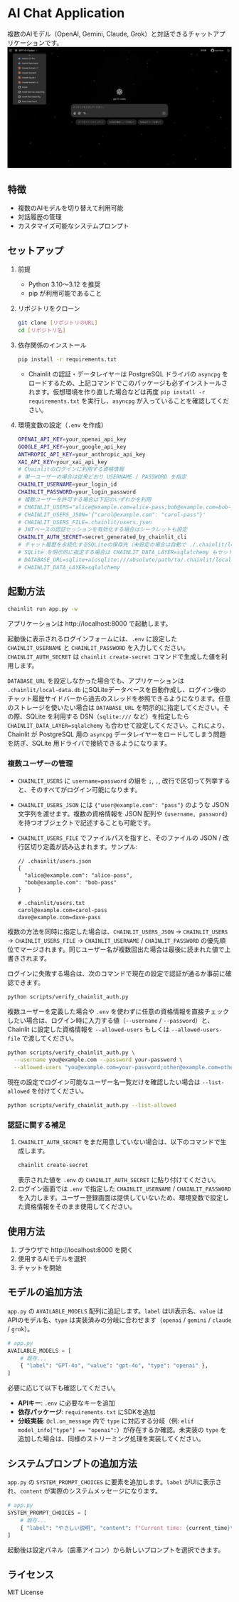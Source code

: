 # AI Chat Application

複数のAIモデル（OpenAI, Gemini, Claude, Grok）と対話できるチャットアプリケーションです。
![AgentApp](public/img/AgentApp_img.png)

## 特徴

- 複数のAIモデルを切り替えて利用可能
- 対話履歴の管理
- カスタマイズ可能なシステムプロンプト

## セットアップ

1. 前提
   - Python 3.10〜3.12 を推奨
   - pip が利用可能であること

2. リポジトリをクローン
   ```bash
   git clone [リポジトリのURL]
   cd [リポジトリ名]
   ```

3. 依存関係のインストール
   ```bash
   pip install -r requirements.txt
   ```
   - Chainlit の認証・データレイヤーは PostgreSQL ドライバの `asyncpg` をロードするため、上記コマンドでこのパッケージも必ずインストールされます。仮想環境を作り直した場合などは再度 `pip install -r requirements.txt` を実行し、`asyncpg` が入っていることを確認してください。

4. 環境変数の設定（`.env` を作成）
   ```bash
   OPENAI_API_KEY=your_openai_api_key
   GOOGLE_API_KEY=your_google_api_key
   ANTHROPIC_API_KEY=your_anthropic_api_key
   XAI_API_KEY=your_xai_api_key
   # Chainlitのログインに利用する資格情報
   # 単一ユーザーの場合は従来どおり USERNAME / PASSWORD を指定
   CHAINLIT_USERNAME=your_login_id
   CHAINLIT_PASSWORD=your_login_password
   # 複数ユーザーを許可する場合は下記のいずれかを利用
   # CHAINLIT_USERS="alice@example.com=alice-pass;bob@example.com=bob-pass"
   # CHAINLIT_USERS_JSON='{"carol@example.com": "carol-pass"}'
   # CHAINLIT_USERS_FILE=.chainlit/users.json
   # JWTベースの認証セッションを有効化する場合はシークレットも設定
   CHAINLIT_AUTH_SECRET=secret_generated_by_chainlit_cli
   # チャット履歴を永続化するSQLiteの保存先（未設定の場合は自動で ./.chainlit/local-data.db を利用）
   # SQLite を明示的に指定する場合は CHAINLIT_DATA_LAYER=sqlalchemy もセットしてください。
   # DATABASE_URL=sqlite+aiosqlite:///absolute/path/to/.chainlit/local-data.db
   # CHAINLIT_DATA_LAYER=sqlalchemy
   ```

## 起動方法
```bash
chainlit run app.py -w
```

アプリケーションは http://localhost:8000 で起動します。

起動後に表示されるログインフォームには、`.env` に設定した `CHAINLIT_USERNAME` と `CHAINLIT_PASSWORD` を入力してください。`CHAINLIT_AUTH_SECRET` は `chainlit create-secret` コマンドで生成した値を利用します。

`DATABASE_URL` を設定しなかった場合でも、アプリケーションは `.chainlit/local-data.db` にSQLiteデータベースを自動作成し、ログイン後のチャット履歴サイドバーから過去のスレッドを参照できるようになります。任意のストレージを使いたい場合は `DATABASE_URL` を明示的に指定してください。その際、SQLite を利用する DSN（`sqlite:///` など）を指定したら `CHAINLIT_DATA_LAYER=sqlalchemy` も合わせて設定してください。これにより、Chainlit が PostgreSQL 用の `asyncpg` データレイヤーをロードしてしまう問題を防ぎ、SQLite 用ドライバで接続できるようになります。

### 複数ユーザーの管理

- `CHAINLIT_USERS` に `username=password` の組を `;`, `,`, 改行で区切って列挙すると、そのすべてがログイン可能になります。
- `CHAINLIT_USERS_JSON` には `{"user@example.com": "pass"}` のような JSON 文字列を渡せます。複数の資格情報を JSON 配列や `{username, password}` を持つオブジェクトで記述することも可能です。
- `CHAINLIT_USERS_FILE` でファイルパスを指すと、そのファイルの JSON / 改行区切り定義が読み込まれます。サンプル:

  ```jsonc
  // .chainlit/users.json
  {
    "alice@example.com": "alice-pass",
    "bob@example.com": "bob-pass"
  }
  ```

  ```text
  # .chainlit/users.txt
  carol@example.com=carol-pass
  dave@example.com=dave-pass
  ```

複数の方法を同時に指定した場合は、`CHAINLIT_USERS_JSON` → `CHAINLIT_USERS` → `CHAINLIT_USERS_FILE` → `CHAINLIT_USERNAME` / `CHAINLIT_PASSWORD` の優先順位でマージされます。同じユーザー名が複数回出た場合は最後に読まれた値で上書きされます。

ログインに失敗する場合は、次のコマンドで現在の設定で認証が通るか事前に確認できます。

```bash
python scripts/verify_chainlit_auth.py
```

複数ユーザーを定義した場合や `.env` を使わずに任意の資格情報を直接チェックしたい場合は、ログイン時に入力する値（`--username` / `--password`）と、Chainlit に設定した資格情報を `--allowed-users` もしくは `--allowed-users-file` で渡してください。

```bash
python scripts/verify_chainlit_auth.py \
  --username you@example.com --password your-password \
  --allowed-users "you@example.com=your-password;other@example.com=other-pass"
```

現在の設定でログイン可能なユーザー名一覧だけを確認したい場合は `--list-allowed` を付けてください。

```bash
python scripts/verify_chainlit_auth.py --list-allowed
```

### 認証に関する補足

1. `CHAINLIT_AUTH_SECRET` をまだ用意していない場合は、以下のコマンドで生成します。
   ```bash
   chainlit create-secret
   ```
   表示された値を `.env` の `CHAINLIT_AUTH_SECRET` に貼り付けてください。
2. ログイン画面では `.env` で指定した `CHAINLIT_USERNAME` / `CHAINLIT_PASSWORD` を入力します。ユーザー登録画面は提供していないため、環境変数で設定した資格情報をそのまま使用してください。

## 使用方法
1. ブラウザで http://localhost:8000 を開く
2. 使用するAIモデルを選択
3. チャットを開始

## モデルの追加方法
`app.py` の `AVAILABLE_MODELS` 配列に追記します。`label` はUI表示名、`value` はAPIのモデル名、`type` は実装済みの分岐に合わせます（`openai` / `gemini` / `claude` / `grok`）。

```python
# app.py
AVAILABLE_MODELS = [
    # 既存...
    { "label": "GPT-4o", "value": "gpt-4o", "type": "openai" },
]
```

必要に応じて以下も確認してください。
- __APIキー__: `.env` に必要なキーを追加
- __依存パッケージ__: `requirements.txt` にSDKを追加
- __分岐実装__: `@cl.on_message` 内で `type` に対応する分岐（例: `elif model_info["type"] == "openai":`）が存在するか確認。未実装の `type` を追加した場合は、同様のストリーミング処理を実装してください。

## システムプロンプトの追加方法
`app.py` の `SYSTEM_PROMPT_CHOICES` に要素を追加します。`label` がUIに表示され、`content` が実際のシステムメッセージになります。

```python
# app.py
SYSTEM_PROMPT_CHOICES = [
    # 既存...
    { "label": "やさしい説明", "content": f"Current time: {current_time}\n丁寧で親切に説明してください。" },
]
```

起動後は設定パネル（歯車アイコン）から新しいプロンプトを選択できます。

## ライセンス
MIT License